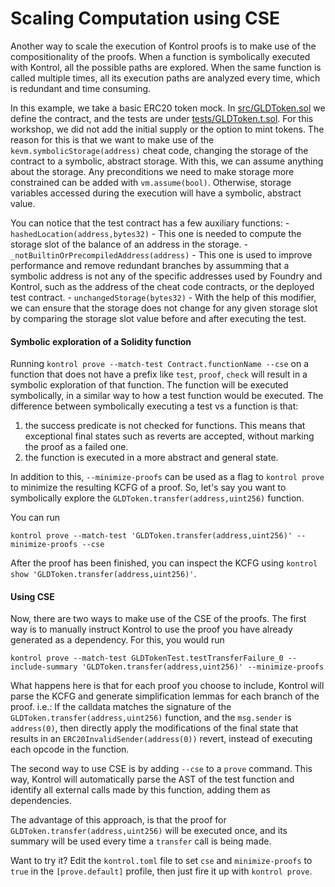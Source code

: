 # Scaling Computation using CSE

Another way to scale the execution of Kontrol proofs is to make use of the compositionality of the proofs.
When a function is symbolically executed with Kontrol, all the possible paths are explored.
When the same function is called multiple times, all its execution paths are analyzed every time, which is redundant and time consuming.

In this example, we take a basic ERC20 token mock.
In [src/GLDToken.sol](src/GLDToken.sol) we define the contract, and the tests are under [tests/GLDToken.t.sol](tests/GLDToken.t.sol).
For this workshop, we did not add the initial supply or the option to mint tokens.
The reason for this is that we want to make use of the `kevm.symbolicStorage(address)` cheat code, changing the storage of the contract to a symbolic, abstract storage.
With this, we can assume anything about the storage.
Any preconditions we need to make storage more constrained can be added with `vm.assume(bool)`. Otherwise, storage variables accessed during the execution will have a symbolic, abstract value.

You can notice that the test contract has a few auxiliary functions:
    - `hashedLocation(address,bytes32)` - This one is needed to compute the storage slot of the balance of an address in the storage.
    - `_notBuiltinOrPrecompiledAddress(address)` - This one is used to improve performance and remove redundant branches by assumming that a symbolic address is not any of the specific addresses used by Foundry and Kontrol, such as the address of the cheat code contracts, or the deployed test contract.
    - `unchangedStorage(bytes32)` - With the help of this modifier, we can ensure that the storage does not change for any given storage slot by comparing the storage slot value before and after executing the test.


#### Symbolic exploration of a Solidity function

Running `kontrol prove --match-test Contract.functionName --cse` on a function that does not have a prefix like `test`, `proof`, `check` will result in a symbolic exploration of that function.
The function will be executed symbolically, in a similar way to how a test function would be executed.
The difference between symbolically executing a test vs a function is that:
  1. the success predicate is not checked for functions.
This means that exceptional final states such as reverts are accepted, without marking the proof as a failed one.
  2. the function is executed in a more abstract and general state.


In addition to this, `--minimize-proofs` can be used as a flag to `kontrol prove` to minimize the resulting KCFG of a proof.
So, let's say you want to symbolically explore the `GLDToken.transfer(address,uint256)` function.

You can run
```
kontrol prove --match-test 'GLDToken.transfer(address,uint256)' --minimize-proofs --cse
```

After the proof has been finished, you can inspect the KCFG using `kontrol show 'GLDToken.transfer(address,uint256)'`.

#### Using CSE

Now, there are two ways to make use of the CSE of the proofs.
The first way is to manually instruct Kontrol to use the proof you have already generated as a dependency.
For this, you would run

```
kontrol prove --match-test GLDTokenTest.testTransferFailure_0 --include-summary 'GLDToken.transfer(address,uint256)' --minimize-proofs
```

What happens here is that for each proof you choose to include, Kontrol will parse the KCFG and generate simplification lemmas for each branch of the proof.
i.e.: If the calldata matches the signature of the `GLDToken.transfer(address,uint256)` function, and the `msg.sender` is `address(0)`, then directly apply the modifications of the final state that results in an `ERC20InvalidSender(address(0))` revert, instead of executing each opcode in the function.

The second way to use CSE is by adding `--cse` to a `prove` command.
This way, Kontrol will automatically parse the AST of the test function and identify all external calls made by this function, adding them as dependencies.

The advantage of this approach, is that the proof for `GLDToken.transfer(address,uint256)` will be executed once, and its summary will be used every time a `transfer` call is being made.

Want to try it?
Edit the `kontrol.toml` file to set `cse` and `minimize-proofs` to `true` in the `[prove.default]` profile, then just fire it up with `kontrol prove`.
